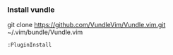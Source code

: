 ### Install vundle
git clone https://github.com/VundleVim/Vundle.vim.git ~/.vim/bundle/Vundle.vim

```
:PluginInstall
```

